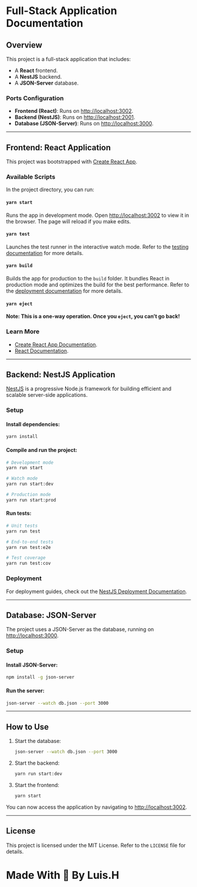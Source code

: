 # Full-Stack Application Documentation

## Overview
This project is a full-stack application that includes:
- A **React** frontend.
- A **NestJS** backend.
- A **JSON-Server** database.

### Ports Configuration
- **Frontend (React)**: Runs on [http://localhost:3002](http://localhost:3002).
- **Backend (NestJS)**: Runs on [http://localhost:2001](http://localhost:2001).
- **Database (JSON-Server)**: Runs on [http://localhost:3000](http://localhost:3000).

---

## Frontend: React Application

This project was bootstrapped with [Create React App](https://github.com/facebook/create-react-app).

### Available Scripts

In the project directory, you can run:

#### `yarn start`
Runs the app in development mode. Open [http://localhost:3002](http://localhost:3002) to view it in the browser. The page will reload if you make edits.

#### `yarn test`
Launches the test runner in the interactive watch mode. Refer to the [testing documentation](https://facebook.github.io/create-react-app/docs/running-tests) for more details.

#### `yarn build`
Builds the app for production to the `build` folder. It bundles React in production mode and optimizes the build for the best performance. Refer to the [deployment documentation](https://facebook.github.io/create-react-app/docs/deployment) for more details.

#### `yarn eject`
**Note: This is a one-way operation. Once you `eject`, you can’t go back!**

### Learn More

- [Create React App Documentation](https://facebook.github.io/create-react-app/docs/getting-started).
- [React Documentation](https://reactjs.org/).

---

## Backend: NestJS Application

[NestJS](https://nestjs.com/) is a progressive Node.js framework for building efficient and scalable server-side applications.

### Setup

#### Install dependencies:
```bash
yarn install
```

#### Compile and run the project:
```bash
# Development mode
yarn run start

# Watch mode
yarn run start:dev

# Production mode
yarn run start:prod
```

#### Run tests:
```bash
# Unit tests
yarn run test

# End-to-end tests
yarn run test:e2e

# Test coverage
yarn run test:cov
```

### Deployment
For deployment guides, check out the [NestJS Deployment Documentation](https://docs.nestjs.com/deployment).

---

## Database: JSON-Server

The project uses a JSON-Server as the database, running on [http://localhost:3000](http://localhost:3000).

### Setup
#### Install JSON-Server:
```bash
npm install -g json-server
```

#### Run the server:
```bash
json-server --watch db.json --port 3000
```

---

## How to Use
1. Start the database:
   ```bash
   json-server --watch db.json --port 3000
   ```
2. Start the backend:
   ```bash
   yarn run start:dev
   ```
3. Start the frontend:
   ```bash
   yarn start
   ```

You can now access the application by navigating to [http://localhost:3002](http://localhost:3002).

---

## License
This project is licensed under the MIT License. Refer to the `LICENSE` file for details.

# Made With 🥔 By Luis.H
